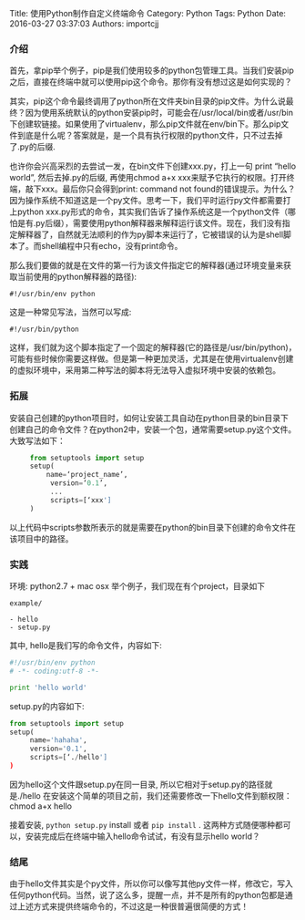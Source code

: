 Title: 使用Python制作自定义终端命令
Category: Python
Tags: Python
Date: 2016-03-27 03:37:03
Authors: importcjj

### 介绍

   首先，拿pip举个例子，pip是我们使用较多的python包管理工具。当我们安装pip之后，直接在终端中就可以使用pip这个命令。那你有没有想过这是如何实现的？

      
  其实，pip这个命令最终调用了python所在文件夹bin目录的pip文件。为什么说最终？因为使用系统默认的python安装pip时，可能会在/usr/local/bin或者/usr/bin下创建软链接。如果使用了virtualenv，那么pip文件就在env/bin下。那么pip文件到底是什么呢？答案就是，是一个具有执行权限的python文件，只不过去掉了.py的后缀.
      
   也许你会兴高采烈的去尝试一发，在bin文件下创建xxx.py，打上一句 print “hello world”, 然后去掉.py的后缀, 再使用chmod a+x xxx来赋予它执行的权限。打开终端，敲下xxx。最后你只会得到print: command not found的错误提示。为什么？因为操作系统不知道这是一个py文件。思考一下，我们平时运行py文件都需要打上python xxx.py形式的命令，其实我们告诉了操作系统这是一个python文件（哪怕是有.py后缀），需要使用python解释器来解释运行该文件。现在，我们没有指定解释器了，自然就无法顺利的作为py脚本来运行了，它被错误的认为是shell脚本了。而shell编程中只有echo，没有print命令。
       
   那么我们要做的就是在文件的第一行为该文件指定它的解释器(通过环境变量来获取当前使用的python解释器的路径):
       
    #!/usr/bin/env python

这是一种常见写法，当然可以写成:

    #!/usr/bin/python
    
这样，我们就为这个脚本指定了一个固定的解释器(它的路径是/usr/bin/python)，可能有些时候你需要这样做。但是第一种更加灵活，尤其是在使用virtualenv创建的虚拟环境中，采用第二种写法的脚本将无法导入虚拟环境中安装的依赖包。

### 拓展
安装自己创建的python项目时，如何让安装工具自动在python目录的bin目录下创建自己的命令文件？在python2中，安装一个包，通常需要setup.py这个文件。大致写法如下：

```python
     from setuptools import setup
     setup(
         name=‘project_name’,
          version=‘0.1’,
          ...
          scripts=[‘xxx']
     )
```
以上代码中scripts参数所表示的就是需要在python的bin目录下创建的命令文件在该项目中的路径。

### 实践
环境: python2.7 + mac osx
举个例子，我们现在有个project，目录如下

```
example/

- hello
- setup.py
```

其中, hello是我们写的命令文件，内容如下:

```python
#!/usr/bin/env python
# -*- coding:utf-8 -*-

print 'hello world'
```
setup.py的内容如下:

```python
from setuptools import setup
setup(
     name='hahaha',
     version='0.1',
     scripts=[‘./hello']
)
```
因为hello这个文件跟setup.py在同一目录, 所以它相对于setup.py的路径就是./hello 在安装这个简单的项目之前，我们还需要修改一下hello文件到额权限：
          chmod a+x hello

接着安装, `python setup.py` install 或者 `pip install` . 这两种方式随便哪种都可以，安装完成后在终端中输入hello命令试试，有没有显示hello world？

### 结尾
由于hello文件其实是个py文件，所以你可以像写其他py文件一样，修改它，写入任何python代码。当然，说了这么多，提醒一点，并不是所有的python包都是通过上述方式来提供终端命令的，不过这是一种很普遍很简便的方式！
